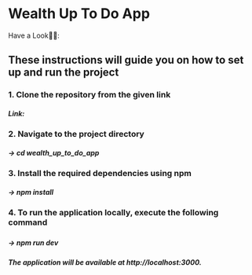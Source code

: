 # Wealth Up To Do App

Have a Look👨‍💻: 

<h2>These instructions will guide you on how to set up and run the project</h2>

<h3>1. Clone the repository from the given link</h3>
  <h5>Link: </h5>

<h3>2. Navigate to the project directory</h3>
  <h5>-> cd wealth_up_to_do_app</h5>

<h3>3. Install the required dependencies using npm</h3>
  <h5>-> npm install</h5>
  
<h3>4. To run the application locally, execute the following command<h3/>
  <h5>-> npm run dev</h5>
  
<h5>The application will be available at http://localhost:3000.</h5>

